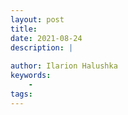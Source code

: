 ```yaml
---
layout: post
title: 
date: 2021-08-24
description: |
    
author: Ilarion Halushka
keywords:
    - 
tags: 
---
```


## 
&nbsp;&nbsp;&nbsp; 
